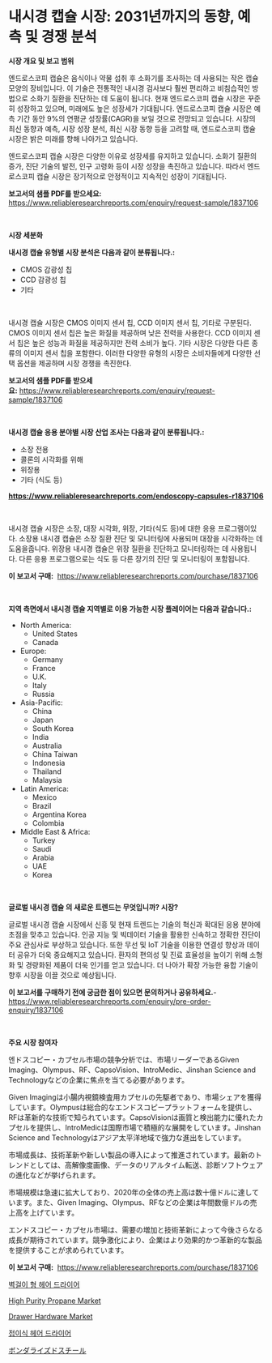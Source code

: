 <p><h1>내시경 캡슐 시장: 2031년까지의 동향, 예측 및 경쟁 분석</h1></p><p><strong>시장 개요 및 보고 범위</strong></p>
<p><p>엔드로스코피 캡슐은 음식이나 약물 섭취 후 소화기를 조사하는 데 사용되는 작은 캡슐 모양의 장비입니다. 이 기술은 전통적인 내시경 검사보다 훨씬 편리하고 비침습적인 방법으로 소화기 질환을 진단하는 데 도움이 됩니다. 현재 엔드로스코피 캡슐 시장은 꾸준히 성장하고 있으며, 미래에도 높은 성장세가 기대됩니다. 엔드로스코피 캡슐 시장은 예측 기간 동안 9%의 연평균 성장률(CAGR)을 보일 것으로 전망되고 있습니다. 시장의 최신 동향과 예측, 시장 성장 분석, 최신 시장 동향 등을 고려할 때, 엔드로스코피 캡슐 시장은 밝은 미래를 향해 나아가고 있습니다. </p><p>엔드로스코피 캡슐 시장은 다양한 이유로 성장세를 유지하고 있습니다. 소화기 질환의 증가, 진단 기술의 발전, 인구 고령화 등이 시장 성장을 촉진하고 있습니다. 따라서 엔드로스코피 캡슐 시장은 장기적으로 안정적이고 지속적인 성장이 기대됩니다.</p></p>
<p><strong>보고서의 샘플 PDF를 받으세요:</strong> <a href="https://www.reliableresearchreports.com/enquiry/request-sample/1837106">https://www.reliableresearchreports.com/enquiry/request-sample/1837106</a></p>
<p>&nbsp;</p>
<p><strong>시장 세분화</strong></p>
<p><strong>내시경 캡슐 유형별 시장 분석은 다음과 같이 분류됩니다.:</strong></p>
<p><ul><li>CMOS 감광성 칩</li><li>CCD 감광성 칩</li><li>기타</li></ul></p>
<p>&nbsp;</p>
<p><p>내시경 캡슐 시장은 CMOS 이미지 센서 칩, CCD 이미지 센서 칩, 기타로 구분된다. CMOS 이미지 센서 칩은 높은 화질을 제공하며 낮은 전력을 사용한다. CCD 이미지 센서 칩은 높은 성능과 화질을 제공하지만 전력 소비가 높다. 기타 시장은 다양한 다른 종류의 이미지 센서 칩을 포함한다. 이러한 다양한 유형의 시장은 소비자들에게 다양한 선택 옵션을 제공하며 시장 경쟁을 촉진한다.</p></p>
<p><strong>보고서의 샘플 PDF를 받으세요:</strong>&nbsp;<a href="https://www.reliableresearchreports.com/enquiry/request-sample/1837106">https://www.reliableresearchreports.com/enquiry/request-sample/1837106</a></p>
<p>&nbsp;</p>
<p><strong> 내시경 캡슐 응용 분야별 시장 산업 조사는 다음과 같이 분류됩니다.:</strong></p>
<p><ul><li>소장 전용</li><li>콜론의 시각화를 위해</li><li>위장용</li><li>기타 (식도 등)</li></ul></p>
<p><strong><a href="https://www.reliableresearchreports.com/endoscopy-capsules-r1837106">https://www.reliableresearchreports.com/endoscopy-capsules-r1837106</a></strong></p>
<p>&nbsp;</p>
<p><p>내시경 캡슐 시장은 소장, 대장 시각화, 위장, 기타(식도 등)에 대한 응용 프로그램이있다. 소장용 내시경 캡슐은 소장 질환 진단 및 모니터링에 사용되며 대장을 시각화하는 데 도움을줍니다. 위장용 내시경 캡슐은 위장 질환을 진단하고 모니터링하는 데 사용됩니다. 다른 응용 프로그램으로는 식도 등 다른 장기의 진단 및 모니터링이 포함됩니다.</p></p>
<p><strong>이 보고서 구매:</strong>&nbsp; <a href="https://www.reliableresearchreports.com/purchase/1837106">https://www.reliableresearchreports.com/purchase/1837106</a></p>
<p>&nbsp;</p>
<p><strong>지역 측면에서 내시경 캡슐 지역별로 이용 가능한 시장 플레이어는 다음과 같습니다.:</strong></p>
<p><ul>
    <li>
        North America:
        <ul>
            <li>United States</li>
            <li>Canada</li>
        </ul>
    </li>
    <li>
        Europe:
        <ul>
            <li>Germany</li>
            <li>France</li>
            <li>U.K.</li>
            <li>Italy</li>
            <li>Russia</li>
        </ul>
    </li>
    <li>
        Asia-Pacific:
        <ul>
            <li>China</li>
            <li>Japan</li>
            <li>South Korea</li>
            <li>India</li>
            <li>Australia</li>
            <li>China Taiwan</li>
            <li>Indonesia</li>
            <li>Thailand</li>
            <li>Malaysia</li>
        </ul>
    </li>
    <li>
        Latin America:
        <ul>
            <li>Mexico</li>
            <li>Brazil</li>
            <li>Argentina Korea</li>
            <li>Colombia</li>
        </ul>
    </li>
    <li>
        Middle East & Africa:
        <ul>
            <li>Turkey</li>
            <li>Saudi</li>
            <li>Arabia</li>
            <li>UAE</li>
            <li>Korea</li>
        </ul>
    </li>
    </ul></p>
<p>&nbsp;</p>
<p><strong>글로벌 내시경 캡슐 의 새로운 트렌드는 무엇입니까? 시장?</strong></p>
<p><p>글로벌 내시경 캡슐 시장에서 신흥 및 현재 트렌드는 기술의 혁신과 확대된 응용 분야에 초점을 맞추고 있습니다. 인공 지능 및 빅데이터 기술을 활용한 신속하고 정확한 진단이 주요 관심사로 부상하고 있습니다. 또한 무선 및 IoT 기술을 이용한 연결성 향상과 데이터 공유가 더욱 중요해지고 있습니다. 환자의 편의성 및 진료 효율성을 높이기 위해 소형화 및 경량화된 제품이 더욱 인기를 얻고 있습니다. 더 나아가 확장 가능한 융합 기술이 향후 시장을 이끌 것으로 예상됩니다.</p></p>
<p><strong>이 보고서를 구매하기 전에 궁금한 점이 있으면 문의하거나 공유하세요.</strong>- <a href="https://www.reliableresearchreports.com/enquiry/pre-order-enquiry/1837106">https://www.reliableresearchreports.com/enquiry/pre-order-enquiry/1837106</a></p>
<p>&nbsp;</p>
<p><strong>주요 시장 참여자</strong></p>
<p><p>엔ドスコピー・カプセル市場の競争分析では、市場リーダーであるGiven Imaging、Olympus、RF、CapsoVision、IntroMedic、Jinshan Science and Technologyなどの企業に焦点を当てる必要があります。</p><p>Given Imagingは小腸内視鏡検査用カプセルの先駆者であり、市場シェアを獲得しています。Olympusは総合的なエンドスコピープラットフォームを提供し、RFは革新的な技術で知られています。CapsoVisionは画質と検出能力に優れたカプセルを提供し、IntroMedicは国際市場で積極的な展開をしています。Jinshan Science and Technologyはアジア太平洋地域で強力な進出をしています。</p><p>市場成長は、技術革新や新しい製品の導入によって推進されています。最新のトレンドとしては、高解像度画像、データのリアルタイム転送、診断ソフトウェアの進化などが挙げられます。</p><p>市場規模は急速に拡大しており、2020年の全体の売上高は数十億ドルに達しています。また、Given Imaging、Olympus、RFなどの企業は年間数億ドルの売上高を上げています。</p><p>エンドスコピー・カプセル市場は、需要の増加と技術革新によって今後さらなる成長が期待されています。競争激化により、企業はより効果的かつ革新的な製品を提供することが求められています。</p></p>
<p><strong>이 보고서 구매:</strong>&nbsp;&nbsp;<a href="https://www.reliableresearchreports.com/purchase/1837106">https://www.reliableresearchreports.com/purchase/1837106</a></p>
<p><p><a href="https://github.com/vseigx30c9a1j/Market-Research-Report-List-1/blob/main/260720922400.md">벽걸이 형 헤어 드라이어</a></p><p><a href="https://issuu.com/reportprime-2/docs/high-purity-propane-market-size-2030.pptx">High Purity Propane Market</a></p><p><a href="https://github.com/jj19131/Market-Research-Report-List-2/blob/main/drawer-hardware-market.md">Drawer Hardware Market</a></p><p><a href="https://github.com/plelbej847484502/Market-Research-Report-List-1/blob/main/211044322399.md">접이식 헤어 드라이어</a></p><p><a href="https://github.com/oafhukehf4709715/Market-Research-Report-List-1/blob/main/817729724411.md">ボンダライズドスチール</a></p></p>